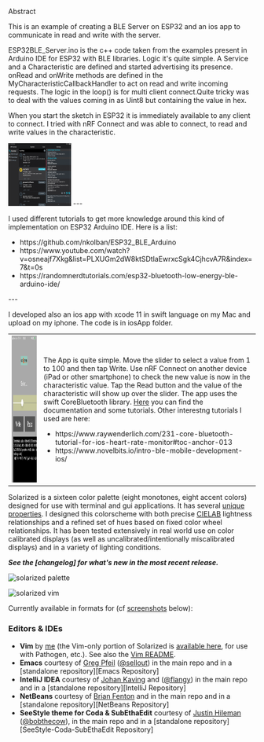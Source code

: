 Abstract

This is an example of creating a BLE Server on ESP32 and an ios app to communicate in read and write with the server.

ESP32BLE_Server.ino is the c++ code taken from the examples present in Arduino IDE for ESP32 with BLE libraries. Logic it's quite simple. A Service and a Characteristic are defined and started advertising its presence. onRead and onWrite methods are defined in the MyCharacteristicCallbackHandler to act on read and write incoming requests. The logic in the loop() is for multi client connect.Quite tricky was to deal with the values coming in as Uint8 but containing the value in hex.

When you start the sketch in ESP32 it is immediately available to any client to connect. I tried with nRF Connect and was able to connect, to read and write values in the characteristic.

<img src="/images/nRF-Connect.png" style="width:128px;height:128px;">
---



I used different tutorials to get more knowledge around this kind of implementation on ESP32 Arduino IDE. Here is a list:
<ul>
    <li>https://github.com/nkolban/ESP32_BLE_Arduino</li>
<li>https://www.youtube.com/watch?v=osneajf7Xkg&list=PLXUGm2dW8ktSDtlaEwrxcSgk4CjhcvA7R&index=7&t=0s</li>
<li>https://randomnerdtutorials.com/esp32-bluetooth-low-energy-ble-arduino-ide/</li>
</ul>
---

I developed also an ios app with xcode 11 in swift language on my Mac and upload on my iphone. The code is in iosApp folder.

<table>
    <tr>
<td>
    <img src="/images/TestBleClient.png" height="300" width="900">
</td>
<td><p>The App is quite simple. Move the slider to select a value from 1 to 100 and then tap Write. Use nRF Connect on another device (iPad or other smartphone) to check the new value is now in the characteristic value. Tap the Read button and the value of the characteristic will show up over the slider.
<p<I know ! The layout of the app is a disaster ! Please consider this is my first app development and I have to admit xcode 11 constraints on app layout are really a nightmare !
<p>The app uses the swift CoreBluetooth library. <a href="https://developer.apple.com/documentation/corebluetooth">Here</a> you can find the documentation and some tutorials. Other interestng tutorials I used are here:
    <ul>
    <li>https://www.raywenderlich.com/231-core-bluetooth-tutorial-for-ios-heart-rate-monitor#toc-anchor-013</li>
        <li>https://www.novelbits.io/intro-ble-mobile-development-ios/</li>
    </ul>
</td>
</tr>
</table>


Solarized is a sixteen color palette (eight monotones, eight accent colors)
designed for use with terminal and gui applications. It has several [unique
properties](#features). I designed this colorscheme with both precise
[CIELAB](http://en.wikipedia.org/wiki/Lab_color_space) lightness relationships
and a refined set of hues based on fixed color wheel relationships. It has been
tested extensively in real world use on color calibrated displays (as well as
uncalibrated/intentionally miscalibrated displays) and in a variety of lighting
conditions.

***See the [changelog] for what's new in the most recent release.***

![solarized palette](https://github.com/altercation/solarized/raw/master/img/solarized-palette.png)

![solarized vim](https://github.com/altercation/solarized/raw/master/img/solarized-vim.png)

Currently available in formats for (cf [screenshots](#screenshots) below):

### Editors & IDEs

*   **Vim** by [me](https://github.com/altercation) (the Vim-only portion of Solarized is
    [available here](https://github.com/altercation/vim-colors-solarized), for use with
    Pathogen, etc.). See also the [Vim README](http://ethanschoonover.com/solarized/vim-colors-solarized).
*   **Emacs** courtesy of [Greg Pfeil](http://blog.technomadic.org)
    ([@sellout](http://twitter.com/sellout))
    in the main repo and in a [standalone repository][Emacs Repository]
*   **IntelliJ IDEA**
    courtesy of [Johan Kaving](https://github.com/jkaving) and
    ([@flangy](http://twitter.com/flangy))
    in the main repo and in a [standalone repository][IntelliJ Repository]
*   **NetBeans** courtesy of [Brian Fenton](https://github.com/fentie) and
    in the main repo and in a [standalone repository][NetBeans Repository]
*   **SeeStyle theme for Coda & SubEthaEdit** courtesy of
    [Justin Hileman](http://justinhileman.com/)
    ([@bobthecow](http://twitter.com/bobthecow)),
    in the main repo and in a
    [standalone repository][SeeStyle-Coda-SubEthaEdit Repository]
